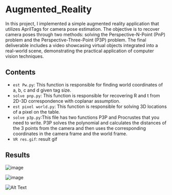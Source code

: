 # Augmented_Reality

In this project, I implemented a simple augmented reality application that utilizes AprilTags for camera pose estimation. The objective is to recover camera poses through two methods: solving the Perspective-N-Point (PnP) problem and the Perspective-Three-Point (P3P) problem. The final deliverable includes a video showcasing virtual objects integrated into a real-world scene, demonstrating the practical application of computer vision techniques.

## Contents
- `est Pw.py`: This function is responsible for finding world coordinates of a, b, c and d given tag size.
- `solve pnp.py`: This function is responsible for recovering R and t from 2D-3D correspondence with coplanar assumption.
- `est pixel world.py`: This function is responsible for solving 3D locations of a pixel on the table.
- `solve p3p.py`:This file has two functions P3P and Procrustes that you need to write. P3P solves the polynomial and calculates the distances of the 3 points from the camera and then uses the corresponding coordinates in the camera frame and the world frame.
- `VR res.gif`: result gif

## Results
   ![image](https://github.com/user-attachments/assets/704bf49d-b6b2-496e-b90e-a8e515be75b9)

   ![image](https://github.com/user-attachments/assets/b7658ad8-2fa6-417e-8bbf-996b50d06b55)

![Alt Text]([https://media.giphy.com/media/vFKqnCdLPNOKc/giphy.gif](https://drive.google.com/file/d/1mysj0NCkRuvQVaXLzdIwukcRm9eFshM3/view?usp=sharing))


